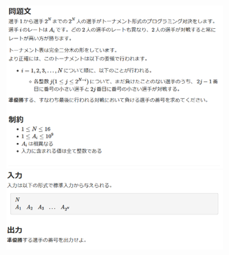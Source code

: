 ![question](https://github.com/kimura-12/AtCoder_Training/blob/master/AtCoder_Beginner_Contest/ABC188/C.ABC_Tournament/question1.png)![question](https://github.com/kimura-12/AtCoder_Training/blob/master/AtCoder_Beginner_Contest/ABC188/C.ABC_Tournament/question2.png)